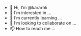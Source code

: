 - 👋 Hi, I’m @kararhk
- 👀 I’m interested in ...
- 🌱 I’m currently learning ...
- 💞️ I’m looking to collaborate on ...
- 📫 How to reach me ...

<!---
kararhk/kararhk is a ✨ special ✨ repository because its `README.md` (this file) appears on your GitHub profile.
You can click the Preview link to take a look at your changes.
--->
